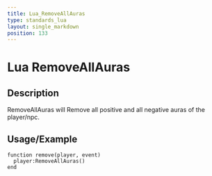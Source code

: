 ```yaml
---
title: Lua_RemoveAllAuras
type: standards_lua
layout: single_markdown
position: 133
---
```


# Lua RemoveAllAuras

## Description

RemoveAllAuras will Remove all positive and all negative auras of the player/npc.

## Usage/Example

```
function remove(player, event)
  player:RemoveAllAuras()
end
```